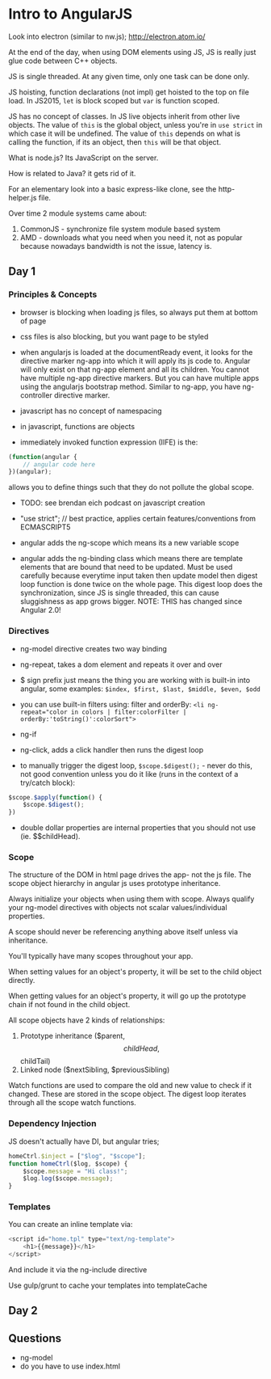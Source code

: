 # Intro to AngularJS

Look into electron (similar to nw.js); http://electron.atom.io/

At the end of the day, when using DOM elements using JS, JS is really just glue code between C++ objects.

JS is single threaded.  At any given time, only one task can be done only.

JS hoisting, function declarations (not impl) get hoisted to the top on file load.  In JS2015, `let` is block scoped but `var` is function scoped.

JS has no concept of classes.  In JS live objects inherit from other live objects.  The value of `this` is the global object, unless you're in `use strict` in which case it will be undefined.  The value of `this` depends on what is calling the function, if its an object, then `this` will be that object.

What is node.js? Its JavaScript on the server.

How is related to Java? it gets rid of it.

For an elementary look into a basic express-like clone, see the http-helper.js file.

Over time 2 module systems came about:
1. CommonJS - synchronize file system module based system
2. AMD - downloads what you need when you need it, not as popular because nowadays bandwidth is not the issue, latency is.

## Day 1
### Principles & Concepts
- browser is blocking when loading js files, so always put them at bottom of page
- css files is also blocking, but you want page to be styled

- when angularjs is loaded at the documentReady event, it looks for the directive marker ng-app into which it will apply its js code to.  Angular will only exist on that ng-app element and all its children.  You cannot have multiple ng-app directive markers.  But you can have multiple apps using the angularjs bootstrap method.  Similar to ng-app, you have ng-controller directive marker.

- javascript has no concept of namespacing
- in javascript, functions are objects

- immediately invoked function expression (IIFE) is the:
```javascript
(function(angular {
	// angular code here
})(angular);
```
allows you to define things such that they do not pollute the global scope.

- TODO: see brendan eich podcast on javascript creation

- "use strict"; // best practice, applies certain features/conventions from ECMASCRIPT5

- angular adds the ng-scope which means its a new variable scope
- angular adds the ng-binding class which means there are template elements that are bound that need to be updated.  Must be used carefully because everytime input taken then update model then digest loop function is done twice on the whole page.  This digest loop does the synchronization, since JS is single threaded, this can cause sluggishness as app grows bigger. NOTE: THIS has changed since Angular 2.0!

### Directives
- ng-model directive creates two way binding

- ng-repeat, takes a dom element and repeats it over and over
- $ sign prefix just means the thing you are working with is built-in into angular, some examples:
`$index, $first, $last, $middle, $even, $odd`
- you can use built-in filters using: filter and orderBy: `<li ng-repeat="color in colors | filter:colorFilter | orderBy:'toString()':colorSort">`

- ng-if
- ng-click, adds a click handler then runs the digest loop
- to manually trigger the digest loop, `$scope.$digest();` - never do this, not good convention unless you do it like (runs in the context of a try/catch block):

```javascript
$scope.$apply(function() {
	$scope.$digest();
})
```

- double dollar properties are internal properties that you should not use (ie. $$childHead).

### Scope
The structure of the DOM in html page drives the app- not the js file.  The scope object hierarchy in angular js uses prototype inheritance.

Always initialize your objects when using them with scope.
Always qualify your ng-model directives with objects not scalar values/individual properties.

A scope should never be referencing anything above itself unless via inheritance.

You'll typically have many scopes throughout your app.

When setting values for an object's property, it will be set to the child object directly.

When getting values for an object's property, it will go up the prototype chain if not found in the child object.

All scope objects have 2 kinds of relationships:
1. Prototype inheritance ($parent, $$childHead, $$childTail)
2. Linked node ($nextSibling, $previousSibling)

Watch functions are used to compare the old and new value to check if it changed.  These are stored in the scope object.  The digest loop iterates through all the scope watch functions.

### Dependency Injection
JS doesn't actually have DI, but angular tries;
```javascript
homeCtrl.$inject = ["$log", "$scope"];
function homeCtrl($log, $scope) {
	$scope.message = "Hi class!";
	$log.log($scope.message);
}
```

### Templates
You can create an inline template via:
```javascript
<script id="home.tpl" type="text/ng-template">
	<h1>{{message}}</h1>
</script>
```

And include it via the ng-include directive

Use gulp/grunt to cache your templates into templateCache

## Day 2

## Questions
- ng-model
- do you have to use index.html
